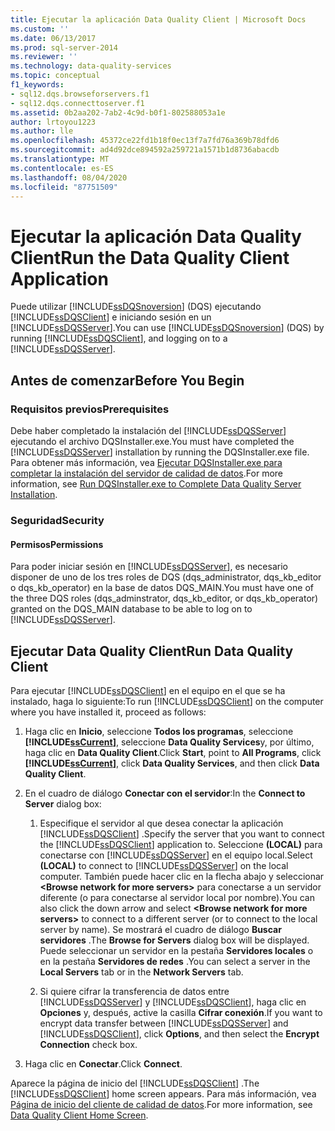 ```yaml
---
title: Ejecutar la aplicación Data Quality Client | Microsoft Docs
ms.custom: ''
ms.date: 06/13/2017
ms.prod: sql-server-2014
ms.reviewer: ''
ms.technology: data-quality-services
ms.topic: conceptual
f1_keywords:
- sql12.dqs.browseforservers.f1
- sql12.dqs.connecttoserver.f1
ms.assetid: 0b2aa202-7ab2-4c9d-b0f1-802588053a1e
author: lrtoyou1223
ms.author: lle
ms.openlocfilehash: 45372ce22fd1b18f0ec13f7a7fd76a369b78dfd6
ms.sourcegitcommit: ad4d92dce894592a259721a1571b1d8736abacdb
ms.translationtype: MT
ms.contentlocale: es-ES
ms.lasthandoff: 08/04/2020
ms.locfileid: "87751509"
---
```

# <a name="run-the-data-quality-client-application"></a><span data-ttu-id="6cdfb-102">Ejecutar la aplicación Data Quality Client</span><span class="sxs-lookup"><span data-stu-id="6cdfb-102">Run the Data Quality Client Application</span></span>
  <span data-ttu-id="6cdfb-103">Puede utilizar [!INCLUDE[ssDQSnoversion](../includes/ssdqsnoversion-md.md)] (DQS) ejecutando [!INCLUDE[ssDQSClient](../includes/ssdqsclient-md.md)] e iniciando sesión en un [!INCLUDE[ssDQSServer](../includes/ssdqsserver-md.md)].</span><span class="sxs-lookup"><span data-stu-id="6cdfb-103">You can use [!INCLUDE[ssDQSnoversion](../includes/ssdqsnoversion-md.md)] (DQS) by running [!INCLUDE[ssDQSClient](../includes/ssdqsclient-md.md)], and logging on to a [!INCLUDE[ssDQSServer](../includes/ssdqsserver-md.md)].</span></span>  
  
##  <a name="before-you-begin"></a><a name="BeforeYouBegin"></a> <span data-ttu-id="6cdfb-104">Antes de comenzar</span><span class="sxs-lookup"><span data-stu-id="6cdfb-104">Before You Begin</span></span>  
  
###  <a name="prerequisites"></a><a name="Prerequisites"></a> <span data-ttu-id="6cdfb-105">Requisitos previos</span><span class="sxs-lookup"><span data-stu-id="6cdfb-105">Prerequisites</span></span>  
 <span data-ttu-id="6cdfb-106">Debe haber completado la instalación del [!INCLUDE[ssDQSServer](../includes/ssdqsserver-md.md)] ejecutando el archivo DQSInstaller.exe.</span><span class="sxs-lookup"><span data-stu-id="6cdfb-106">You must have completed the [!INCLUDE[ssDQSServer](../includes/ssdqsserver-md.md)] installation by running the DQSInstaller.exe file.</span></span> <span data-ttu-id="6cdfb-107">Para obtener más información, vea [Ejecutar DQSInstaller.exe para completar la instalación del servidor de calidad de datos](install-windows/run-dqsinstaller-exe-to-complete-data-quality-server-installation.md).</span><span class="sxs-lookup"><span data-stu-id="6cdfb-107">For more information, see [Run DQSInstaller.exe to Complete Data Quality Server Installation](install-windows/run-dqsinstaller-exe-to-complete-data-quality-server-installation.md).</span></span>  
  
###  <a name="security"></a><a name="Security"></a> <span data-ttu-id="6cdfb-108">Seguridad</span><span class="sxs-lookup"><span data-stu-id="6cdfb-108">Security</span></span>  
  
####  <a name="permissions"></a><a name="Permissions"></a> <span data-ttu-id="6cdfb-109">Permisos</span><span class="sxs-lookup"><span data-stu-id="6cdfb-109">Permissions</span></span>  
 <span data-ttu-id="6cdfb-110">Para poder iniciar sesión en [!INCLUDE[ssDQSServer](../includes/ssdqsserver-md.md)], es necesario disponer de uno de los tres roles de DQS (dqs_administrator, dqs_kb_editor o dqs_kb_operator) en la base de datos DQS_MAIN.</span><span class="sxs-lookup"><span data-stu-id="6cdfb-110">You must have one of the three DQS roles (dqs_adminstrator, dqs_kb_editor, or dqs_kb_operator) granted on the DQS_MAIN database to be able to log on to [!INCLUDE[ssDQSServer](../includes/ssdqsserver-md.md)].</span></span>  
  
##  <a name="run-data-quality-client"></a><a name="Run"></a><span data-ttu-id="6cdfb-111">Ejecutar Data Quality Client</span><span class="sxs-lookup"><span data-stu-id="6cdfb-111">Run Data Quality Client</span></span>  
 <span data-ttu-id="6cdfb-112">Para ejecutar [!INCLUDE[ssDQSClient](../includes/ssdqsclient-md.md)] en el equipo en el que se ha instalado, haga lo siguiente:</span><span class="sxs-lookup"><span data-stu-id="6cdfb-112">To run [!INCLUDE[ssDQSClient](../includes/ssdqsclient-md.md)] on the computer where you have installed it, proceed as follows:</span></span>  
  
1.  <span data-ttu-id="6cdfb-113">Haga clic en **Inicio**, seleccione **Todos los programas**, seleccione **[!INCLUDE[ssCurrent](../includes/sscurrent-md.md)]**, seleccione **Data Quality Services**y, por último, haga clic en **Data Quality Client**.</span><span class="sxs-lookup"><span data-stu-id="6cdfb-113">Click **Start**, point to **All Programs**, click **[!INCLUDE[ssCurrent](../includes/sscurrent-md.md)]**, click **Data Quality Services**, and then click **Data Quality Client**.</span></span>  
  
2.  <span data-ttu-id="6cdfb-114">En el cuadro de diálogo **Conectar con el servidor**:</span><span class="sxs-lookup"><span data-stu-id="6cdfb-114">In the **Connect to Server** dialog box:</span></span>  
  
    1.  <span data-ttu-id="6cdfb-115">Especifique el servidor al que desea conectar la aplicación [!INCLUDE[ssDQSClient](../includes/ssdqsclient-md.md)] .</span><span class="sxs-lookup"><span data-stu-id="6cdfb-115">Specify the server that you want to connect the [!INCLUDE[ssDQSClient](../includes/ssdqsclient-md.md)] application to.</span></span> <span data-ttu-id="6cdfb-116">Seleccione **(LOCAL)** para conectarse con [!INCLUDE[ssDQSServer](../includes/ssdqsserver-md.md)] en el equipo local.</span><span class="sxs-lookup"><span data-stu-id="6cdfb-116">Select **(LOCAL)** to connect to [!INCLUDE[ssDQSServer](../includes/ssdqsserver-md.md)] on the local computer.</span></span> <span data-ttu-id="6cdfb-117">También puede hacer clic en la flecha abajo y seleccionar **\<Browse network for more servers>** para conectarse a un servidor diferente (o para conectarse al servidor local por nombre).</span><span class="sxs-lookup"><span data-stu-id="6cdfb-117">You can also click the down arrow and select **\<Browse network for more servers>** to connect to a different server (or to connect to the local server by name).</span></span> <span data-ttu-id="6cdfb-118">Se mostrará el cuadro de diálogo **Buscar servidores** .</span><span class="sxs-lookup"><span data-stu-id="6cdfb-118">The **Browse for Servers** dialog box will be displayed.</span></span> <span data-ttu-id="6cdfb-119">Puede seleccionar un servidor en la pestaña **Servidores locales** o en la pestaña **Servidores de redes** .</span><span class="sxs-lookup"><span data-stu-id="6cdfb-119">You can select a server in the **Local Servers** tab or in the **Network Servers** tab.</span></span>  
  
    2.  <span data-ttu-id="6cdfb-120">Si quiere cifrar la transferencia de datos entre [!INCLUDE[ssDQSServer](../includes/ssdqsserver-md.md)] y [!INCLUDE[ssDQSClient](../includes/ssdqsclient-md.md)], haga clic en **Opciones** y, después, active la casilla **Cifrar conexión**.</span><span class="sxs-lookup"><span data-stu-id="6cdfb-120">If you want to encrypt data transfer between [!INCLUDE[ssDQSServer](../includes/ssdqsserver-md.md)] and [!INCLUDE[ssDQSClient](../includes/ssdqsclient-md.md)], click **Options**, and then select the **Encrypt Connection** check box.</span></span>  
  
3.  <span data-ttu-id="6cdfb-121">Haga clic en **Conectar**.</span><span class="sxs-lookup"><span data-stu-id="6cdfb-121">Click **Connect**.</span></span>  
  
 <span data-ttu-id="6cdfb-122">Aparece la página de inicio del [!INCLUDE[ssDQSClient](../includes/ssdqsclient-md.md)] .</span><span class="sxs-lookup"><span data-stu-id="6cdfb-122">The [!INCLUDE[ssDQSClient](../includes/ssdqsclient-md.md)] home screen appears.</span></span> <span data-ttu-id="6cdfb-123">Para más información, vea [Página de inicio del cliente de calidad de datos](../../2014/data-quality-services/data-quality-client-home-screen.md).</span><span class="sxs-lookup"><span data-stu-id="6cdfb-123">For more information, see [Data Quality Client Home Screen](../../2014/data-quality-services/data-quality-client-home-screen.md).</span></span>  
  
  
